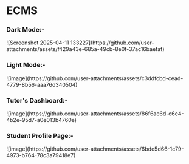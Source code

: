 # ECMS
<h3> Dark Mode:- </h3>
![Screenshot 2025-04-11 133227](https://github.com/user-attachments/assets/f429a43e-685a-49cb-8e0f-37ac16baefaf)
<h3>Light Mode:- </h3>
![image](https://github.com/user-attachments/assets/c3ddfcbd-cead-4779-8b56-aaa76d340504)
<h3>Tutor's Dashboard:- </h3>
![image](https://github.com/user-attachments/assets/86f6ae6d-c6e4-4b2e-95d7-a0e013b4760e)
<h3>Student Profile Page:- </h3>
![image](https://github.com/user-attachments/assets/6bde5d66-1c79-4973-b764-78c3a79418e7)

